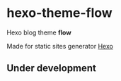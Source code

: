 # hexo-theme-flow

Hexo blog theme **flow**

Made for static sites generator [Hexo](https://hexo.io/)

## Under development
